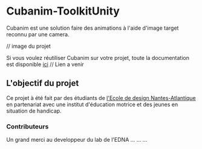 # Cubanim-ToolkitUnity
Cubanim est une solution faire des animations à l'aide d'image target reconnu par une camera. 

// image du projet

Si vous voulez réutiliser Cubanim sur votre projet, toute la documentation est disponible [ici](#) // Lien a venir

## L'objectif du projet
Ce projet à été fait par des étudiants de [l'Ecole de design Nantes-Atlantique](https://www.lecolededesign.com/) en partenariat avec une institut d'éducation motrice et des jeunes en situation de handicap. 

### Contributeurs
Un grand merci au developpeur du lab de l'EDNA ... ... ... 
